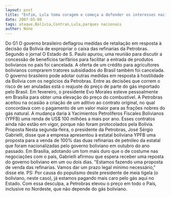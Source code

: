 ```yaml
---
layout: post
title: "Enfim, Lula toma coragem e começa a defender os interesses nacionais contra ataque da Bolívia"
date: 2007-05-08
tags: ataque,Bolívia,Contran,Lula,parques nacionais
author: None
---
```

Do G1
O governo brasileiro deflagrou medidas de retaliação em resposta à decisão da Bolívia de expropriar o caixa das refinarias da Petrobras. Segundo o jornal O Estado de S. Paulo apurou, uma reunião para discutir a concessão de benefícios tarifários para facilitar a entrada de produtos bolivianos no país foi cancelada. A oferta de um crédito para agricultores bolivianos comprarem tratores subsidiados do Brasil também foi cancelada. 
O governo brasileiro pode adotar outras medidas em resposta à hostilidade da Bolívia com os negócios da Petrobras. Entre as decisões que correm o risco de ser anuladas está o reajuste do preço de parte do gás importado pelo Brasil. Em fevereiro, o presidente Evo Morales esteve pessoalmente em Brasília para obter uma elevação do preço do combustível. 
A Petrobras aceitou na ocasião a criação de um aditivo ao contrato original, no qual concordava com o pagamento de um valor maior para as frações nobres do gás natural. A mudança daria à Yacimientos Petrolíferos Fiscales Bolivianos (YPFB) uma renda de US$ 100 milhões a mais por ano. Esses contratos ainda não estão em vigor, porque não foram protocolados pela Bolívia.
Proposta
Nesta segunda-feira, o presidente da Petrobras, José Sérgio Gabrielli, disse que a empresa apresentou à estatal boliviana YPFB uma proposta para a venda de 100% das duas refinarias de petróleo da estatal que foram nacionalizadas pelo governo boliviano em outubro do ano passado.
Em Brasília, adotando um tom mais duro que o de costume nas negociações com o país, Gabrielli afirmou que espera receber uma reposta do governo boliviano em um ou dois dias. \"Estamos fazendo uma proposta de venda das refinarias. Vamos dar um prazo legal mínimo necessário,\" disse ele.
PS: Por causa do populismo deste presidente de meia tigela (o boliviano, neste caso), já estamos pagando mais caro pelo gás aqui no Estado. Com essa desculpa, a Petrobras elevou o preço em todo o País, inclusive no Nordeste, que não depende do gás boliviano. 